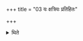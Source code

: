 +++
title = "03 यः क्षत्रियः प्रतिहितः"

+++

<details><summary>थिते</summary>

यः क्षत्रियः प्रतिहितः सोऽन्वारभते ३
</details>
